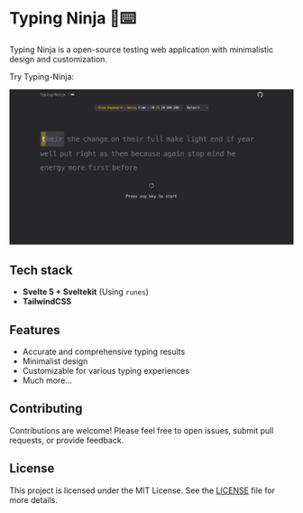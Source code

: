 # Typing Ninja 🥷⌨️

Typing Ninja is a open-source testing web application with minimalistic design and customization.

Try Typing-Ninja:

![site_image](/static/site_img.png)

## Tech stack

- **Svelte 5 + Sveltekit** (Using `runes`)
- **TailwindCSS**

## Features

- Accurate and comprehensive typing results
- Minimalist design
- Customizable for various typing experiences
- Much more...

## Contributing

Contributions are welcome! Please feel free to open issues, submit pull requests, or provide feedback.

## License

This project is licensed under the MIT License. See the [LICENSE](LICENSE) file for more details.
